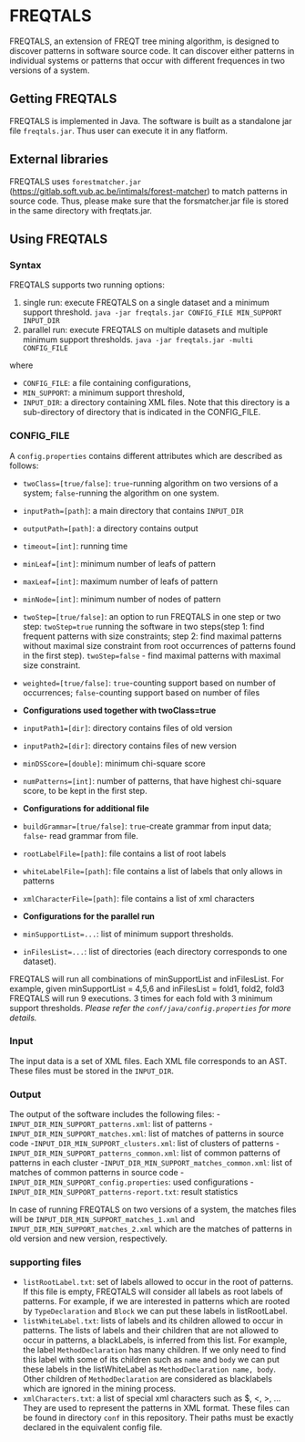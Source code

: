 # FREQTALS #
FREQTALS, an extension of FREQT tree mining algorithm, is designed to discover patterns in software source code. It can discover either patterns in individual systems or patterns that occur with different frequences in two versions of a system.

## Getting FREQTALS ##
FREQTALS is implemented in Java. The software is built as a standalone jar file `freqtals.jar`. Thus user can execute it in any flatform.

## External libraries ##

FREQTALS uses `forestmatcher.jar` (https://gitlab.soft.vub.ac.be/intimals/forest-matcher) to match patterns in source code. Thus, please make sure that the forsmatcher.jar file is stored in the same directory with freqtats.jar.

## Using FREQTALS ##

### Syntax ###
FREQTALS supports two running options:
1. single run: execute FREQTALS on a single dataset and a minimum support threshold.
`java -jar freqtals.jar CONFIG_FILE MIN_SUPPORT INPUT_DIR`
2. parallel run: execute FREQTALS on multiple datasets and multiple minimum support thresholds.
`java -jar freqtals.jar -multi CONFIG_FILE`

where 
- `CONFIG_FILE`: a file containing configurations,
- `MIN_SUPPORT`: a minimum support threshold,
- `INPUT_DIR`: a directory containing XML files. Note that this directory is a sub-directory of directory that is indicated in the CONFIG_FILE.

### CONFIG_FILE ###
A `config.properties` contains different attributes which are described as follows:

- `twoClass=[true/false]`: `true`-running algorithm on two versions of a system; `false`-running the algorithm on one system.
- `inputPath=[path]`: a main directory that contains `INPUT_DIR`
- `outputPath=[path]`: a directory contains output
- `timeout=[int]`: running time
- `minLeaf=[int]`: minimum number of leafs of pattern
- `maxLeaf=[int]`: maximum number of leafs of pattern
- `minNode=[int]`: minimum number of nodes of pattern
- `twoStep=[true/false]`: an option to run FREQTALS in one step or two step: `twoStep=true` running the software in two steps(step 1: find frequent patterns with size constraints; step 2: find maximal patterns without maximal size constraint from root occurrences of patterns found in the first step). `twoStep=false` - find maximal patterns with maximal size constraint.
- `weighted=[true/false]`: `true`-counting support based on number of occurrences; `false`-counting support based on number of files

- **Configurations used together with twoClass=true**
- `inputPath1=[dir]`: directory contains files of old version
- `inputPath2=[dir]`: directory contains files of new version
- `minDSScore=[double]`: minimum chi-square score
- `numPatterns=[int]`: number of patterns, that have highest chi-square score, to be kept in the first step.

- **Configurations for additional file**
- `buildGrammar=[true/false]`: `true`-create grammar from input data; `false`- read grammar from file.
- `rootLabelFile=[path]`: file contains a list of root labels
- `whiteLabelFile=[path]`: file contains a list of labels that only allows in patterns
- `xmlCharacterFile=[path]`: file contains a list of xml characters

- **Configurations for the parallel run**
- `minSupportList=...`: list of minimum support thresholds.
- `inFilesList=...`: list of directories (each directory corresponds to one dataset).

FREQTALS will run all combinations of minSupportList and inFilesList.
For example, given minSupportList = 4,5,6 and inFilesList = fold1, fold2, fold3
FREQTALS will run 9 executions. 3 times for each fold with 3 minimum support thresholds.
*Please refer the `conf/java/config.properties` for more details.*

### Input ###
The input data is a set of XML files. Each XML file corresponds to an AST. These files must be stored in the `INPUT_DIR`.

### Output ###
The output of the software includes the following files:
-`INPUT_DIR_MIN_SUPPORT_patterns.xml`: list of patterns
-`INPUT_DIR_MIN_SUPPORT_matches.xml`: list of matches of patterns in source code
-`INPUT_DIR_MIN_SUPPORT_clusters.xml`: list of clusters of patterns
-`INPUT_DIR_MIN_SUPPORT_patterns_common.xml`: list of common patterns of patterns in each cluster
-`INPUT_DIR_MIN_SUPPORT_matches_common.xml`: list of matches of common patterns in source code
-`INPUT_DIR_MIN_SUPPORT_config.properties`: used configurations
-`INPUT_DIR_MIN_SUPPORT_patterns-report.txt`: result statistics

In case of running FREQTALS on two versions of a system, the matches files will be `INPUT_DIR_MIN_SUPPORT_matches_1.xml` and `INPUT_DIR_MIN_SUPPORT_matches_2.xml` which are the matches of patterns in old version and new version, respectively.

### supporting files ###
- `listRootLabel.txt`: set of labels allowed to occur in the root of patterns.
If this file is empty, FREQTALS will consider all labels as root labels of patterns.
For example, if we are interested in patterns which are
rooted by `TypeDeclaration` and `Block` we can put these labels in listRootLabel.
- `listWhiteLabel.txt`: lists of labels and its children allowed to occur in patterns.
The lists of labels and their children that are not allowed to occur in patterns,
a blackLabels, is inferred from this list. For example, the label `MethodDeclaration`
has many children. If we only need to find this label with some of its children such
as `name` and `body` we can put these labels in the listWhiteLabel as
`MethodDeclaration name, body`. Other children of `MethodDeclaration` are considered
as blacklabels which are ignored in the mining process.
- `xmlCharacters.txt`: a list of special xml characters such as $, <, >, ...
They are used to represent the patterns in XML format. 
These files can be found in directory `conf` in this repository. Their paths
must be exactly declared in the equivalent config file.